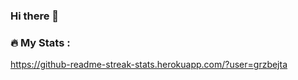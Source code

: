 ### Hi there 👋

### :fire: My Stats :

https://github-readme-streak-stats.herokuapp.com/?user=grzbejta

